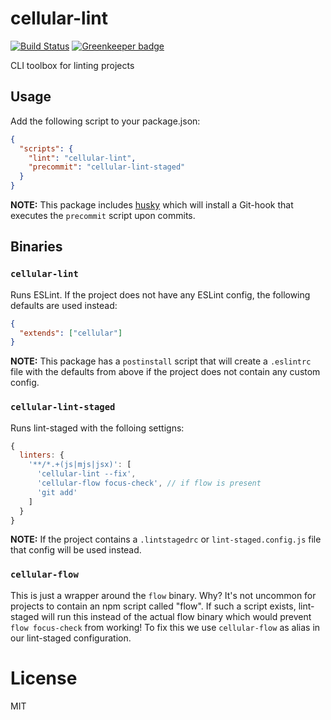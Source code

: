 # cellular-lint

[![Build Status](https://travis-ci.org/cellular/cellular-lint.svg?branch=master)](https://travis-ci.org/cellular/cellular-lint) [![Greenkeeper badge](https://badges.greenkeeper.io/cellular/cellular-lint.svg)](https://greenkeeper.io/)

CLI toolbox for linting projects

## Usage

Add the following script to your package.json:

```json
{
  "scripts": {
    "lint": "cellular-lint",
    "precommit": "cellular-lint-staged"
  }
}
```

__NOTE:__ This package includes [husky](https://github.com/typicode/husky) which will install a Git-hook that executes the `precommit` script upon commits.

## Binaries

### `cellular-lint`

Runs ESLint. If the project does not have any ESLint config, the following defaults are used instead:

```json
{
  "extends": ["cellular"]
}
```

__NOTE:__ This package has a `postinstall` script that will create a `.eslintrc` file with the defaults from above if the project does not contain any custom config.


### `cellular-lint-staged`

Runs lint-staged with the folloing settigns:

```js
{
  linters: {
    '**/*.+(js|mjs|jsx)': [
      'cellular-lint --fix',
      'cellular-flow focus-check', // if flow is present
      'git add'
    ]
  }
}
```

__NOTE:__ If the project contains a `.lintstagedrc` or `lint-staged.config.js` file that config will be used instead.


### `cellular-flow`

This is just a wrapper around the `flow` binary. Why? It's not uncommon for projects to contain an npm script called "flow". If such a script exists, lint-staged will run this instead of the actual flow binary which would prevent `flow focus-check` from working! To fix this we use `cellular-flow` as alias in our lint-staged configuration.

# License

MIT